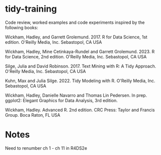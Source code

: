 # tidy-training

Code review, worked examples and code experiments inspired by the following books:

Wickham, Hadley, and Garrett Grolemund. 2017. R for Data Science, 1st edition. 
O'Reilly Media, Inc. Sebastopol, CA USA

Wickham, Hadley, Mine Cetinkaya-Rundel and Garrett Grolemund. 2023. R for 
Data Science, 2nd edition. O'Reilly Media, Inc. Sebastopol, CA USA

Silge, Julia and David Robinson. 2017. Text Mining with R: A Tidy Approach.
O'Reilly Media, Inc. Sebastopol, CA USA 

Kuhn, Max and Julia Silge. 2022. Tidy Modeling with R. O'Reilly Media, Inc. 
Sebastopol, CA USA

Wickham, Hadley, Danielle Navarro and Thomas Lin Pedersen. In prep. ggplot2: 
Elegant Graphics for Data Analysis, 3rd edition. 

Wickham, Hadley. Advanced R. 2nd edition. CRC Press: Taylor and Francis Group. 
Boca Raton, FL USA

# Notes

Need to renumber ch 1 - ch 11 in R4DS2e